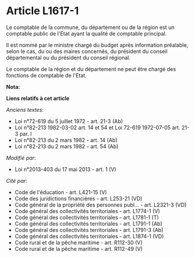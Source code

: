 # Article L1617-1

Le comptable de la commune, du département ou de la région est un comptable public de l'Etat ayant la qualité de comptable
principal. 

Il est nommé par le ministre chargé du budget après information préalable, selon le cas, du ou des maires concernés, du
président du conseil départemental  ou du président du conseil régional. 

Le comptable de la région et du département ne peut être chargé des fonctions de comptable de l'Etat.

**Nota:**



**Liens relatifs à cet article**

_Anciens textes_:

  - Loi n°72-619 du 5 juillet 1972 - art. 21-3 (Ab)
  - Loi n°82-213 1982-03-02 art. 14 et 54 et Loi 72-619 1972-07-05 art. 21-3 par. I
  - Loi n°82-213 du 2 mars 1982 - art. 14 (Ab)
  - Loi n°82-213 du 2 mars 1982 - art. 54 (Ab)

_Modifié par_:

  - Loi n°2013-403 du 17 mai 2013 - art. 1 (V)

_Cité par_:

  - Code de l'éducation - art. L421-15 (V)
  - Code des juridictions financières - art. L253-21 (VD)
  - Code général de la propriété des personnes publ... - art. L2321-3 (VD)
  - Code général des collectivités territoriales - art. L1774-1 (V)
  - Code général des collectivités territoriales - art. L1781-1 (T)
  - Code général des collectivités territoriales - art. L1791-1 (Ab)
  - Code général des collectivités territoriales - art. L1791-3 (Ab)
  - Code général des collectivités territoriales - art. L1874-1 (VD)
  - Code rural et de la pêche maritime - art. R112-30 (V)
  - Code rural et de la pêche maritime - art. R112-49 (V)
